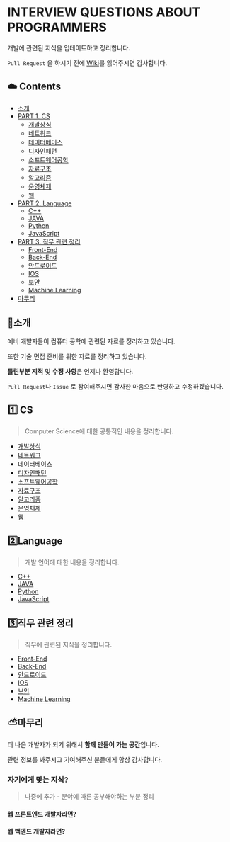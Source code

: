 # INTERVIEW QUESTIONS ABOUT PROGRAMMERS
개발에 관련된 지식을 업데이트하고 정리합니다.



`Pull Request` 을 하시기 전에 [Wiki](https://github.com/KNU-CS-Study/Tech-Interview/wiki)를 읽어주시면 감사합니다.



## :cloud: Contents

* [소개](https://github.com/KNU-CS-Study/Tech-Interview#:rainbow:소개)
* [PART 1. CS](https://github.com/KNU-CS-Study/Tech-Interview#:one:CS)
  * [개발상식](./개발상식/README.md)
  * [네트워크](./네트워크/README.md)
  * [데이터베이스](./데이터베이스/README.md)
  * [디자인패턴](./디자인패턴/README.md)
  * [소프트웨어공학](./소프트웨어공학/README.md)
  * [자료구조](./자료구조/README.md)
  * [알고리즘](./알고리즘/README.md)
  * [운영체제](./운영체제/README.md)
  * [웹](./웹/README.md)
* [PART 2. Language](https://github.com/KNU-CS-Study/Tech-Interview#:two:Language)
  * [C++](./C++/README.md)
  * [JAVA](./JAVA/README.md)
  * [Python](./Python/README.md)
  * [JavaScript](./JavaScript/README.md)
* [PART 3. 직무 관련 정리](https://github.com/KNU-CS-Study/Tech-Interview#:three:직무-관련-정리)
  * [Front-End](./Front-End/README.md)
  * [Back-End](./Back-End/README.md)
  * [안드로이드](./안드로이드/README.md)
  * [IOS](./IOS/README.md)
  * [보안](./보안/README.md)
  * [Machine Learning](./MachineLearning/README.md)
* [마무리](https://github.com/KNU-CS-Study/Tech-Interview#:partly_sunny:마무리)



## :rainbow:소개

예비 개발자들이 컴퓨터 공학에 관련된 자료를 정리하고 있습니다.

또한 기술 면접 준비를 위한 자료를 정리하고 있습니다.

**틀린부분 지적** 및 **수정 사항**은 언제나 환영합니다.

 `Pull Request`나 `Issue` 로 참여해주시면 감사한 마음으로 반영하고 수정하겠습니다.



## :one: CS

> Computer Science에 대한 공통적인 내용을 정리합니다.

* [개발상식](./개발상식/README.md)
* [네트워크](./네트워크/README.md)
* [데이터베이스](./데이터베이스/README.md)
* [디자인패턴](./디자인패턴/READMD.md)
* [소프트웨어공학](./소프트웨어공학/README.md)
* [자료구조](./자료구조/README.md)
* [알고리즘](./알고리즘/README.md)
* [운영체제](./운영체제/README.md)
* [웹](./웹/README.md)



## :two:Language

> 개발 언어에 대한 내용을 정리합니다.

* [C++](./C++/README.md)
* [JAVA](./JAVA/README.md)
* [Python](./Python/README.md)
* [JavaScript](./JavaScript/README.md)



## :three:직무 관련 정리

> 직무에 관련된 지식을 정리합니다.

* [Front-End](./Front-End/README.md)
* [Back-End](./Back-End/README.md)
* [안드로이드](./안드로이드/README.md)
* [IOS](./IOS/README.md)
* [보안](./보안/README.md)
* [Machine Learning](./MachineLearning/README.md)



## :partly_sunny:마무리

더 나은 개발자가 되기 위해서 **함께 만들어 가는 공간**입니다.

관련 정보를 봐주시고 기여해주신 분들에게 항상 감사합니다.



### 자기에게 맞는 지식?

> 나중에 추가 - 분야에 따른 공부해야하는 부분 정리

#### 웹 프론트엔드 개발자라면?



#### 웹 백엔드 개발자라면?

